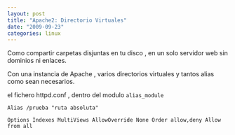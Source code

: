 ```yaml
---
layout: post
title: "Apache2: Directorio Virtuales"
date: "2009-09-23"
categories: linux
---
```


Como compartir carpetas disjuntas en tu disco , en un solo servidor web sin dominios ni enlaces.

Con una instancia de Apache , varios directorios virtuales y tantos alias como sean necesarios.

el fichero httpd.conf , dentro del modulo `alias_module`

`Alias /prueba "ruta absoluta"`

`Options Indexes MultiViews AllowOverride None Order allow,deny Allow from all`
